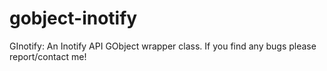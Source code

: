gobject-inotify
===============

GInotify: An Inotify API GObject wrapper class.
If you find any bugs please report/contact me!
